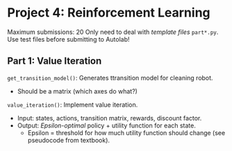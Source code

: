 # Project 4: Reinforcement Learning

Maximum submissions: 20
Only need to deal with _template files_ `part*.py`.
Use test files before submitting to Autolab!

## Part 1: Value Iteration

`get_transition_model()`: Generates ttransition model for cleaning robot.
 - Should be a matrix (which axes do what?)

`value_iteration()`: Implement value iteration.
 - Input: states, actions, transition matrix, rewards, discount factor.
 - Output: _Epsilon-optimal_ policy + utility function for each state. 
	 - Epsilon = threshold for how much utility function should change (see pseudocode from textbook).






